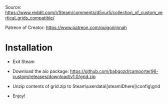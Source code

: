 Source: https://www.reddit.com/r/Steam/comments/d5vur5/collection_of_custom_vertical_grids_compatible/

Patreon of Creator: https://www.patreon.com/quigonjinnah

# Installation

* Exit Steam

* Download the aio package: https://github.com/babgozd/camporter96-custom/releases/download/v1.0/grid.zip

* Unzip contents of grid.zip to Steam\userdata\\[steamIDhere]\config\grid

* Enjoy!
